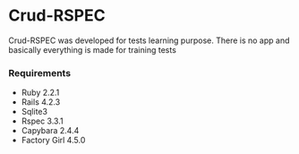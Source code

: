 # Crud-RSPEC
Crud-RSPEC was developed for tests learning purpose. There is no app and basically everything is made for training tests

### Requirements

- Ruby 2.2.1
- Rails 4.2.3
- Sqlite3
- Rspec 3.3.1
- Capybara 2.4.4
- Factory Girl 4.5.0
